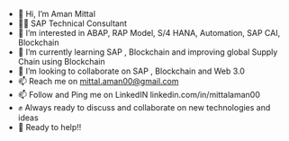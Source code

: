 - 👋 Hi, I’m Aman Mittal
- 👨‍💻 SAP Technical Consultant 
- 👀 I’m interested in ABAP, RAP Model, S/4 HANA, Automation, SAP CAI, Blockchain
- 🌱 I’m currently learning SAP , Blockchain and improving global Supply Chain using Blockchain 
- 💞️ I’m looking to collaborate on SAP , Blockchain and Web 3.0
- 📫 Reach me on mittal.aman00@gmail.com
- 📫 Follow and Ping me on LinkedIN linkedin.com/in/mittalaman00
- ✊ Always ready to discuss and collaborate on new technologies and ideas
- 🤝 Ready to help!!

<!---
mittal-aman00/mittal-aman00 is a ✨ special ✨ repository because its `README.md` (this file) appears on your GitHub profile.
You can click the Preview link to take a look at your changes.
--->

